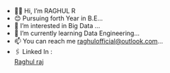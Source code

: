 - 👋🏼 Hi, I’m RAGHUL R
- 😊 Pursuing forth Year in B.E...
- 👀 I’m interested in Big Data ...
- 🌱 I’m currently learning Data Engineering...
- 📫 You can reach me raghulofficial@outlook.com...
- 🖇️ Linked In :<script src="https://platform.linkedin.com/badges/js/profile.js" async defer type="text/javascript"></script><div class="badge-base LI-profile-badge" data-locale="en_US" data-size="medium" data-theme="dark" data-type="VERTICAL" data-vanity="raghul-raj-1a616b243" data-version="v1"><a class="badge-base__link LI-simple-link" href="https://in.linkedin.com/in/raghul-raj-1a616b243?trk=profile-badge">Raghul raj</a></div>
              
              

<!---
Raghulrook/Raghulrook is a ✨ special ✨ repository because its `README.md` (this file) appears on your GitHub profile.
You can click the Preview link to take a look at your changes.
--->
